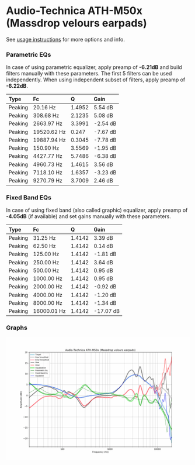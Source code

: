 # Audio-Technica ATH-M50x (Massdrop velours earpads)
See [usage instructions](https://github.com/jaakkopasanen/AutoEq#usage) for more options and info.

### Parametric EQs
In case of using parametric equalizer, apply preamp of **-6.21dB** and build filters manually
with these parameters. The first 5 filters can be used independently.
When using independent subset of filters, apply preamp of **-6.22dB**.

| Type    | Fc          |      Q | Gain     |
|:--------|:------------|:-------|:---------|
| Peaking | 20.16 Hz    | 1.4952 | 5.54 dB  |
| Peaking | 308.68 Hz   | 2.1235 | 5.08 dB  |
| Peaking | 2663.97 Hz  | 3.3991 | -2.54 dB |
| Peaking | 19520.62 Hz | 0.247  | -7.67 dB |
| Peaking | 19887.94 Hz | 0.3045 | -7.78 dB |
| Peaking | 150.90 Hz   | 3.5569 | -1.95 dB |
| Peaking | 4427.77 Hz  | 5.7486 | -6.38 dB |
| Peaking | 4960.73 Hz  | 1.4615 | 3.56 dB  |
| Peaking | 7118.10 Hz  | 1.6357 | -3.23 dB |
| Peaking | 9270.79 Hz  | 3.7009 | 2.46 dB  |

### Fixed Band EQs
In case of using fixed band (also called graphic) equalizer, apply preamp of **-4.05dB**
(if available) and set gains manually with these parameters.

| Type    | Fc          |      Q | Gain      |
|:--------|:------------|:-------|:----------|
| Peaking | 31.25 Hz    | 1.4142 | 3.39 dB   |
| Peaking | 62.50 Hz    | 1.4142 | 0.14 dB   |
| Peaking | 125.00 Hz   | 1.4142 | -1.81 dB  |
| Peaking | 250.00 Hz   | 1.4142 | 3.64 dB   |
| Peaking | 500.00 Hz   | 1.4142 | 0.95 dB   |
| Peaking | 1000.00 Hz  | 1.4142 | 0.95 dB   |
| Peaking | 2000.00 Hz  | 1.4142 | -0.92 dB  |
| Peaking | 4000.00 Hz  | 1.4142 | -1.20 dB  |
| Peaking | 8000.00 Hz  | 1.4142 | -1.34 dB  |
| Peaking | 16000.01 Hz | 1.4142 | -17.07 dB |

### Graphs
![](./Audio-Technica%20ATH-M50x%20(Massdrop%20velours%20earpads).png)